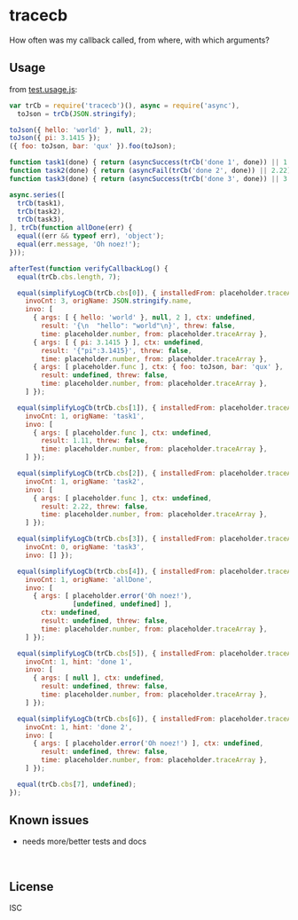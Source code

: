 ﻿
<!--#echo json="package.json" key="name" underline="=" -->
tracecb
=======
<!--/#echo -->

<!--#echo json="package.json" key="description" -->
How often was my callback called, from where, with which arguments?
<!--/#echo -->


Usage
-----

from [test.usage.js](test.usage.js):

<!--#include file="test.usage.js" start="  //#u" stop="  //#r"
  outdent="  " code="javascript" -->
<!--#verbatim lncnt="87" -->
```javascript
var trCb = require('tracecb')(), async = require('async'),
  toJson = trCb(JSON.stringify);

toJson({ hello: 'world' }, null, 2);
toJson({ pi: 3.1415 });
({ foo: toJson, bar: 'qux' }).foo(toJson);

function task1(done) { return (asyncSuccess(trCb('done 1', done)) || 1.11); }
function task2(done) { return (asyncFail(trCb('done 2', done)) || 2.22); }
function task3(done) { return (asyncSuccess(trCb('done 3', done)) || 3.33); }

async.series([
  trCb(task1),
  trCb(task2),
  trCb(task3),
], trCb(function allDone(err) {
  equal((err && typeof err), 'object');
  equal(err.message, 'Oh noez!');
}));

afterTest(function verifyCallbackLog() {
  equal(trCb.cbs.length, 7);

  equal(simplifyLogCb(trCb.cbs[0]), { installedFrom: placeholder.traceArray,
    invoCnt: 3, origName: JSON.stringify.name,
    invo: [
      { args: [ { hello: 'world' }, null, 2 ], ctx: undefined,
        result: '{\n  "hello": "world"\n}', threw: false,
        time: placeholder.number, from: placeholder.traceArray },
      { args: [ { pi: 3.1415 } ], ctx: undefined,
        result: '{"pi":3.1415}', threw: false,
        time: placeholder.number, from: placeholder.traceArray },
      { args: [ placeholder.func ], ctx: { foo: toJson, bar: 'qux' },
        result: undefined, threw: false,
        time: placeholder.number, from: placeholder.traceArray },
    ] });

  equal(simplifyLogCb(trCb.cbs[1]), { installedFrom: placeholder.traceArray,
    invoCnt: 1, origName: 'task1',
    invo: [
      { args: [ placeholder.func ], ctx: undefined,
        result: 1.11, threw: false,
        time: placeholder.number, from: placeholder.traceArray },
    ] });

  equal(simplifyLogCb(trCb.cbs[2]), { installedFrom: placeholder.traceArray,
    invoCnt: 1, origName: 'task2',
    invo: [
      { args: [ placeholder.func ], ctx: undefined,
        result: 2.22, threw: false,
        time: placeholder.number, from: placeholder.traceArray },
    ] });

  equal(simplifyLogCb(trCb.cbs[3]), { installedFrom: placeholder.traceArray,
    invoCnt: 0, origName: 'task3',
    invo: [] });

  equal(simplifyLogCb(trCb.cbs[4]), { installedFrom: placeholder.traceArray,
    invoCnt: 1, origName: 'allDone',
    invo: [
      { args: [ placeholder.error('Oh noez!'),
                [undefined, undefined] ],
        ctx: undefined,
        result: undefined, threw: false,
        time: placeholder.number, from: placeholder.traceArray },
    ] });

  equal(simplifyLogCb(trCb.cbs[5]), { installedFrom: placeholder.traceArray,
    invoCnt: 1, hint: 'done 1',
    invo: [
      { args: [ null ], ctx: undefined,
        result: undefined, threw: false,
        time: placeholder.number, from: placeholder.traceArray },
    ] });

  equal(simplifyLogCb(trCb.cbs[6]), { installedFrom: placeholder.traceArray,
    invoCnt: 1, hint: 'done 2',
    invo: [
      { args: [ placeholder.error('Oh noez!') ], ctx: undefined,
        result: undefined, threw: false,
        time: placeholder.number, from: placeholder.traceArray },
    ] });

  equal(trCb.cbs[7], undefined);
});
```
<!--/include-->


<!--#toc stop="scan" -->



Known issues
------------

* needs more/better tests and docs




&nbsp;


License
-------
<!--#echo json="package.json" key=".license" -->
ISC
<!--/#echo -->
